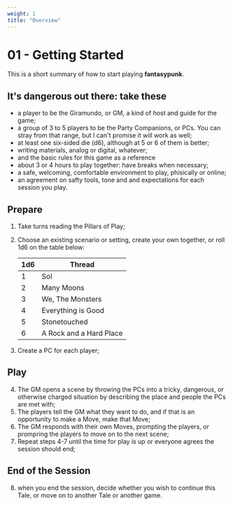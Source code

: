 ```yaml
---
weight: 1
title: "Overview"
---
```


# 01 - Getting Started

This is a short summary of how to start playing **fantasypunk**.

## It's dangerous out there: take these

- a player to be the Giramundo, or GM, a kind of host and guide for the game;
- a group of 3 to 5 players to be the Party Companions, or PCs. You can stray from that range, but I can't promise it will work as well;
- at least one six-sided die (d6), although at 5 or 6 of them is better;
- writing materials, analog or digital, whatever;
- and the basic rules for this game as a reference
- about 3 or 4 hours to play together: have breaks when necessary;
- a safe, welcoming, comfortable environment to play, phisically or online;
- an agreement on safty tools, tone and and expectations for each session you play.

## Prepare

1. Take turns reading the Pillars of Play;
2. Choose an existing scenario or setting, create your own together, or roll 1d6 on the table below:
 
    |1d6|Thread|
    | --- | --- |
    | 1 | Sol |
    | 2 | Many Moons |
    | 3 | We, The Monsters |
    | 4 | Everything is Good |
    | 5 | Stonetouched |
    | 6 | A Rock and a Hard Place |

3. Create a PC for each player;

## Play

4. The GM opens a scene by throwing the PCs into a tricky, dangerous, or otherwise charged situation by describing the place and people the PCs are met with;
5. The players tell the GM what they want to do, and if that is an opportunity to make a Move, make that Move;
6. The GM responds with their own Moves, prompting the players, or prompring the players to move on to the next scene;
7. Repeat steps 4-7 until the time for play is up or everyone agrees the session should end;

## End of the Session

8. when you end the session, decide whether you wish to continue this Tale, or move on to another Tale or another game.